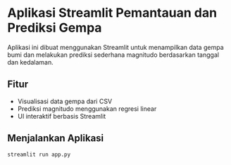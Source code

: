 # Aplikasi Streamlit Pemantauan dan Prediksi Gempa

Aplikasi ini dibuat menggunakan Streamlit untuk menampilkan data gempa bumi dan melakukan prediksi sederhana magnitudo berdasarkan tanggal dan kedalaman.

## Fitur
- Visualisasi data gempa dari CSV
- Prediksi magnitudo menggunakan regresi linear
- UI interaktif berbasis Streamlit

## Menjalankan Aplikasi

```bash
streamlit run app.py
